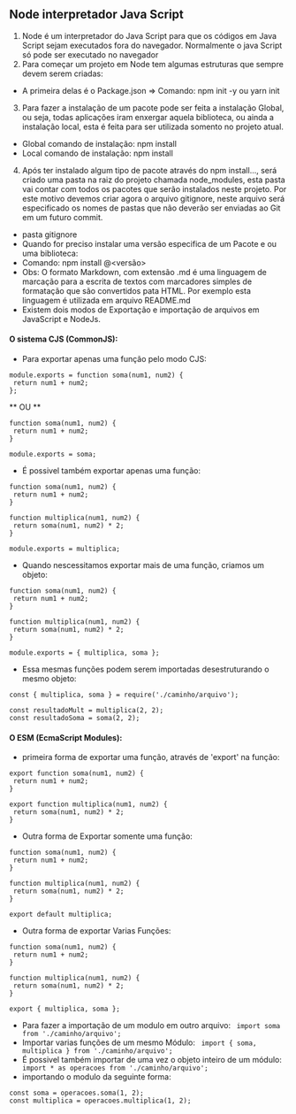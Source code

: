 ## Node interpretador Java Script
1. Node é um interpretador do Java Script para que os códigos em Java Script sejam executados fora do navegador.
Normalmente o java Script só pode ser executado no navegador
2. Para começar um projeto em Node tem algumas estruturas que sempre devem serem criadas: 
* A primeira delas é o Package.json 
=> Comando: npm init -y ou yarn init
3. Para fazer a instalação de um pacote pode ser feita a instalação Global, ou seja, todas aplicações iram enxergar aquela biblioteca, ou ainda a instalação local, esta
é feita para ser utilizada somento no projeto atual.
* Global comando de instalação: npm install <nome do pacote>
* Local comando de instalação: npm install <nomde do pacote>
4. Após ter instalado algum tipo de pacote através do npm install..., será criado uma pasta na raiz do projeto chamada node_modules, esta pasta vai contar com todos os pacotes que
serão instalados neste projeto. Por este motivo devemos criar agora o arquivo gitignore, neste arquivo será especificado os nomes de pastas que não deverão ser enviadas ao Git 
em um futuro commit.
* pasta gitignore
* Quando for preciso instalar uma versão especifica de um Pacote e ou uma biblioteca: 
* Comando: npm install <nome do pacote>@<versão> 
* Obs: O formato Markdown, com extensão .md é uma linguagem de marcação para a escrita de textos com marcadores simples de formatação que são convertidos pata HTML.
Por exemplo esta linguagem é utilizada em arquivo README.md
* Existem dois modos de Exportação e importação de arquivos em JavaScript e NodeJs.
#### O sistema CJS (CommonJS):
* Para exportar apenas uma função pelo modo CJS:
```
module.exports = function soma(num1, num2) {
 return num1 + num2;
};
```
** OU **
```
function soma(num1, num2) {
 return num1 + num2;
}

module.exports = soma;
```
* É possivel também exportar apenas uma função:
```
function soma(num1, num2) {
 return num1 + num2;
}

function multiplica(num1, num2) {
 return soma(num1, num2) * 2;
}

module.exports = multiplica;
```
* Quando nescessitamos exportar mais de uma função, criamos um objeto:
```
function soma(num1, num2) {
 return num1 + num2;
}

function multiplica(num1, num2) {
 return soma(num1, num2) * 2;
}

module.exports = { multiplica, soma };
```
* Essa mesmas funções podem serem importadas desestruturando o mesmo objeto:
```
const { multiplica, soma } = require('./caminho/arquivo');

const resultadoMult = multiplica(2, 2);
const resultadoSoma = soma(2, 2);
```

#### O ESM (EcmaScript Modules):
* primeira forma de exportar uma função, através de 'export' na função:
``` 
export function soma(num1, num2) {
 return num1 + num2;
}

export function multiplica(num1, num2) {
 return soma(num1, num2) * 2;
}
```
* Outra forma de Exportar somente uma função:
```
function soma(num1, num2) {
 return num1 + num2;
}

function multiplica(num1, num2) {
 return soma(num1, num2) * 2;
}

export default multiplica;
```
* Outra forma de exportar Varias Funções:
```
function soma(num1, num2) {
 return num1 + num2;
}

function multiplica(num1, num2) {
 return soma(num1, num2) * 2;
}

export { multiplica, soma };
```
* Para fazer a importação de um modulo em outro arquivo:
` import soma from './caminho/arquivo';`
* Importar varias funções de um mesmo Módulo:
` import { soma, multiplica } from './caminho/arquivo';`
* É possivel também importar de uma vez o objeto inteiro de um módulo:
` import * as operacoes from './caminho/arquivo';`
* importando o modulo da seguinte forma:
```
const soma = operacoes.soma(1, 2);
const multiplica = operacoes.multiplica(1, 2);
```
